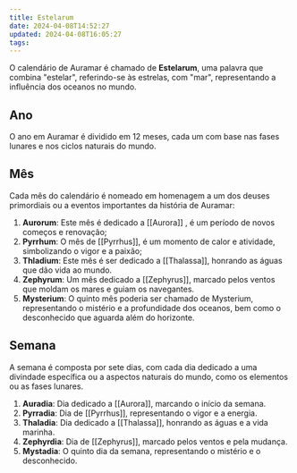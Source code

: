 ```yaml
---
title: Estelarum
date: 2024-04-08T14:52:27
updated: 2024-04-08T16:05:27
tags:
---
```


O calendário de Auramar é chamado de **Estelarum**, uma palavra que combina "estelar", referindo-se às estrelas, com "mar", representando a influência dos oceanos no mundo.

## Ano

O ano em Auramar é dividido em 12 meses, cada um com base nas fases lunares e nos ciclos naturais do mundo.

## Mês

Cada mês do calendário é nomeado em homenagem a um dos deuses primordiais ou a eventos importantes da história de Auramar:

1. **Aurorum**: Este mês é dedicado a [[Aurora]] , é um período de novos começos e renovação;
2. **Pyrrhum**: O mês de [[Pyrrhus]], é um momento de calor e atividade, simbolizando o vigor e a paixão;
3. **Thladium**: Este mês é ser dedicado a [[Thalassa]], honrando as águas que dão vida ao mundo.
4. **Zephyrum**: Um mês dedicado a [[Zephyrus]], marcado pelos ventos que moldam os mares e guiam os navegantes.
5. **Mysterium**: O quinto mês poderia ser chamado de Mysterium, representando o mistério e a profundidade dos oceanos, bem como o desconhecido que aguarda além do horizonte.

## Semana

A semana é composta por sete dias, com cada dia dedicado a uma divindade específica ou a aspectos naturais do mundo, como os elementos ou as fases lunares.

1. **Auradia**: Dia dedicado a [[Aurora]], marcando o início da semana.
2. **Pyrradia**: Dia de [[Pyrrhus]], representando o vigor e a energia.
3. **Thaladia**: Dia dedicado a [[Thalassa]], honrando as águas e a vida marinha.
4. **Zephyrdia**: Dia de [[Zephyrus]], marcado pelos ventos e pela mudança.
5. **Mystadia**: O quinto dia da semana, representando o mistério e o desconhecido.
